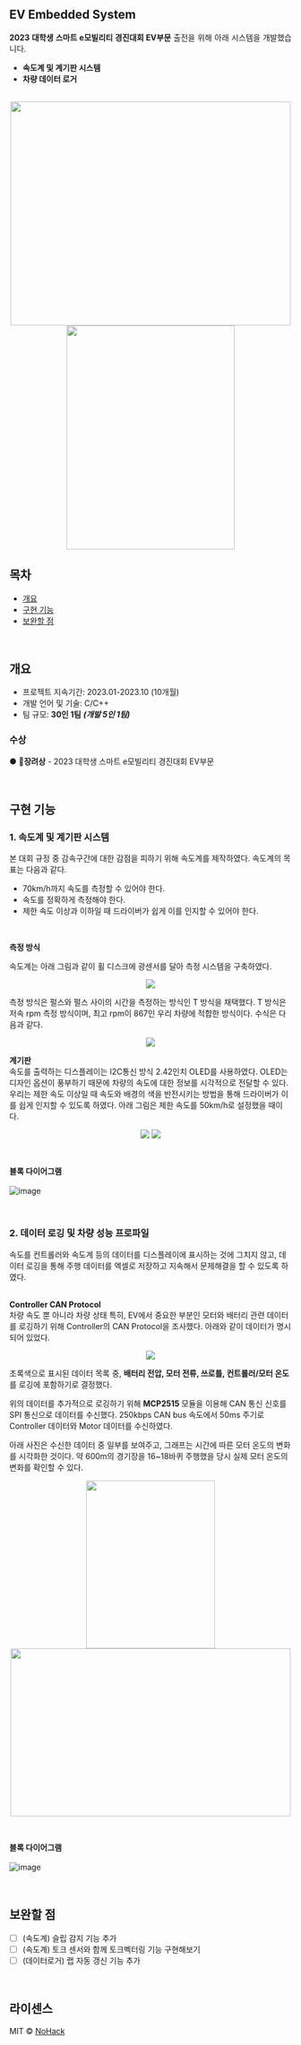 <div align="justify">
<h2>EV Embedded System</h2>

**2023 대학생 스마트 e모빌리티 경진대회 EV부문** 출전을 위해 아래 시스템을 개발했습니다. <br/>
- **속도계 및 계기판 시스템**
- **차량 데이터 로거** <br/>
</div>


<p align="center">
  <br>
  <img src="https://github.com/HarrysK99/Vehicle-Embedded-System/assets/81846798/902a839e-314e-43a7-b9ae-bb464a381d6a" width="500" height="400"> <img src="https://github.com/HarrysK99/Vehicle-Embedded-System/assets/81846798/b9375fed-87d7-40e7-8d77-7916480a3057" width="300" height="400">
  <br>
</p>

## 목차
  - [개요](#개요) 
  - [구현 기능](#구현-기능)
  - [보완할 점](#보완할-점)

<br>

## 개요
- 프로젝트 지속기간: 2023.01-2023.10 (10개월)
- 개발 언어 및 기술: C/C++
- 팀 규모: **30인 1팀** ***(개발 5인 1팀)***

### 수상
● 🥉**장려상** - 2023 대학생 스마트 e모빌리티 경진대회 EV부문

<br>

## 구현 기능

### 1. 속도계 및 계기판 시스템
본 대회 규정 중 감속구간에 대한 감점을 피하기 위해 속도계를 제작하였다. 속도계의 목표는 다음과 같다.
- 70km/h까지 속도를 측정할 수 있어야 한다.
- 속도를 정확하게 측정해야 한다.
- 제한 속도 이상과 이하일 때 드라이버가 쉽게 이를 인지할 수 있어야 한다.
<br/>

**측정 방식**

속도계는 아래 그림과 같이 휠 디스크에 광센서를 달아 측정 시스템을 구축하였다.
<p align="center">
<img src="https://github.com/HarrysK99/Vehicle-Embedded-System/assets/81846798/2e535e35-a1b1-446f-9aa7-7cd53ab80cc4">
</p>
측정 방식은 펄스와 펄스 사이의 시간을 측정하는 방식인 T 방식을 채택했다. T 방식은 저속 rpm 측정 방식이며, 최고 rpm이 867인 우리 차량에 적합한 방식이다. 수식은 다음과 같다.
<p align="center">
<img src="https://github.com/HarrysK99/Vehicle-Embedded-System/assets/81846798/81acc8fe-9e63-4dcc-aff9-b2f2b5021bf4">
</p>

**계기판**<br/>
속도를 출력하는 디스플레이는 I2C통신 방식 2.42인치 OLED를 사용하였다. OLED는 디자인 옵션이 풍부하기 때문에 차량의 속도에 대한 정보를 시각적으로 전달할 수 있다. 우리는 제한 속도 이상일 때 속도와 배경의 색을 반전시키는 방법을 통해 드라이버가 이를 쉽게 인지할 수 있도록 하였다. 아래 그림은 제한 속도를 50km/h로 설정했을 때이다.
<p align="center">
<img src="https://github.com/HarrysK99/Vehicle-Embedded-System/assets/81846798/ddef8017-898a-4a5b-8e29-963a8c626203"> <img src="https://github.com/HarrysK99/Vehicle-Embedded-System/assets/81846798/4aa1cb4a-b7ce-488a-b33f-90b624a1c595">
</p>
<br>

**블록 다이어그램**<br/><br/>
![image](https://github.com/HarrysK99/Vehicle-Embedded-System/assets/81846798/888d9da5-cb7b-4737-83ca-4b918df96a55)

<br>

### 2. 데이터 로깅 및 차량 성능 프로파일
속도를 컨트롤러와 속도계 등의 데이터를 디스플레이에 표시하는 것에 그치지 않고, 데이터 로깅을 통해 주행 데이터를 엑셀로 저장하고 지속해서 문제해결을 할 수 있도록 하였다.<br/><br/>

**Controller CAN Protocol**<br/>
차량 속도 뿐 아니라 차량 상태 특히, EV에서 중요한 부분인 모터와 배터리 관련 데이터를 로깅하기 위해 Controller의 CAN Protocol을 조사했다. 아래와 같이 데이터가 명시되어 있었다.
<p align="center">
<img src="https://github.com/HarrysK99/Vehicle-Embedded-System/assets/81846798/cac7b984-4d0f-4c13-b94c-f2049a52b8bd">
</p>

초록색으로 표시된 데이터 목록 중, **배터리 전압, 모터 전류, 쓰로틀, 컨트롤러/모터 온도**를 로깅에 포함하기로 결정했다.

위의 데이터를 추가적으로 로깅하기 위해 **MCP2515** 모듈을 이용해 CAN 통신 신호를 SPI 통신으로 데이터를 수신했다. 250kbps CAN bus 속도에서 50ms 주기로 Controller 데이터와 Motor 데이터를 수신하였다.

아래 사진은 수신한 데이터 중 일부를 보여주고, 그래프는 시간에 따른 모터 온도의 변화를 시각화한 것이다. 약 600m의 경기장을 16~18바퀴 주행했을 당시 실제 모터 온도의 변화를 확인할 수 있다.
<p align="center">
<img src="https://github.com/HarrysK99/Vehicle-Embedded-System/assets/81846798/1f6f87d0-04c3-47aa-a7a3-118a9181ba1f" width="230" height="300"> <img src="https://github.com/HarrysK99/Vehicle-Embedded-System/assets/81846798/616e49d7-95bd-4b00-a5a9-e502abf75234" width="500" height="300">
</p>
<br>

**블록 다이어그램**<br/><br/>
![image](https://github.com/HarrysK99/Vehicle-Embedded-System/assets/81846798/c72e8a6b-2bb4-4b76-a910-7831e54c57ff)

<br>

## 보완할 점
- [ ] (속도계) 슬립 감지 기능 추가
- [ ] (속도계) 토크 센서와 함께 토크벡터링 기능 구현해보기
- [ ] (데이터로거) 랩 자동 갱신 기능 추가

</p>

<br>

## 라이센스

MIT &copy; [NoHack](mailto:lbjp114@gmail.com)
